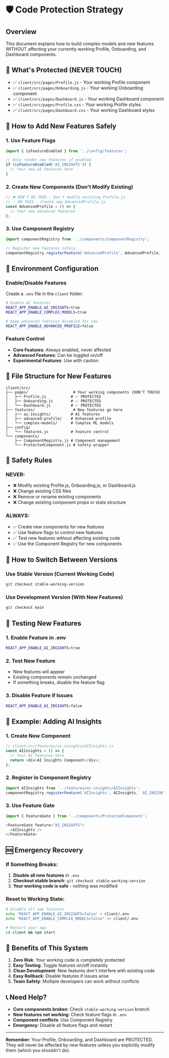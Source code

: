 # 🛡️ Code Protection Strategy

## Overview
This document explains how to build complex models and new features WITHOUT affecting your currently working Profile, Onboarding, and Dashboard components.

## 🎯 What's Protected (NEVER TOUCH)
- ✅ `client/src/pages/Profile.js` - Your working Profile component
- ✅ `client/src/pages/Onboarding.js` - Your working Onboarding component  
- ✅ `client/src/pages/Dashboard.js` - Your working Dashboard component
- ✅ `client/src/pages/Profile.css` - Your working Profile styles
- ✅ `client/src/pages/Dashboard.css` - Your working Dashboard styles

## 🚀 How to Add New Features Safely

### 1. Use Feature Flags
```javascript
import { isFeatureEnabled } from '../config/features';

// Only render new features if enabled
if (isFeatureEnabled('AI_INSIGHTS')) {
  // Your new AI features here
}
```

### 2. Create New Components (Don't Modify Existing)
```javascript
// ❌ DON'T DO THIS - Don't modify existing Profile.js
// ✅ DO THIS - Create new AdvancedProfile.js
const AdvancedProfile = () => {
  // Your new advanced features
};
```

### 3. Use Component Registry
```javascript
import componentRegistry from '../components/ComponentRegistry';

// Register new features safely
componentRegistry.registerFeature('AdvancedProfile', AdvancedProfile, 'ADVANCED_PROFILE');
```

## 🔧 Environment Configuration

### Enable/Disable Features
Create a `.env` file in the `client` folder:
```bash
# Enable AI features
REACT_APP_ENABLE_AI_INSIGHTS=true
REACT_APP_ENABLE_COMPLEX_MODELS=true

# Keep advanced features disabled for now
REACT_APP_ENABLE_ADVANCED_PROFILE=false
```

### Feature Control
- **Core Features**: Always enabled, never affected
- **Advanced Features**: Can be toggled on/off
- **Experimental Features**: Use with caution

## 📁 File Structure for New Features

```
client/src/
├── pages/                    # Your working components (DON'T TOUCH)
│   ├── Profile.js           # ✅ PROTECTED
│   ├── Onboarding.js        # ✅ PROTECTED
│   └── Dashboard.js         # ✅ PROTECTED
├── features/                 # New features go here
│   ├── ai-insights/         # AI features
│   ├── advanced-profile/    # Enhanced profile
│   └── complex-models/      # Complex ML models
├── config/
│   └── features.js          # Feature control
└── components/
    ├── ComponentRegistry.js # Component management
    └── ProtectedComponent.js # Safety wrapper
```

## 🚨 Safety Rules

### NEVER:
- ❌ Modify existing Profile.js, Onboarding.js, or Dashboard.js
- ❌ Change existing CSS files
- ❌ Remove or rename existing components
- ❌ Change existing component props or state structure

### ALWAYS:
- ✅ Create new components for new features
- ✅ Use feature flags to control new features
- ✅ Test new features without affecting existing code
- ✅ Use the Component Registry for new components

## 🔄 How to Switch Between Versions

### Use Stable Version (Current Working Code)
```bash
git checkout stable-working-version
```

### Use Development Version (With New Features)
```bash
git checkout main
```

## 🧪 Testing New Features

### 1. Enable Feature in .env
```bash
REACT_APP_ENABLE_AI_INSIGHTS=true
```

### 2. Test New Feature
- New features will appear
- Existing components remain unchanged
- If something breaks, disable the feature flag

### 3. Disable Feature if Issues
```bash
REACT_APP_ENABLE_AI_INSIGHTS=false
```

## 📝 Example: Adding AI Insights

### 1. Create New Component
```javascript
// client/src/features/ai-insights/AIInsights.js
const AIInsights = () => {
  // Your AI features here
  return <div>AI Insights Component</div>;
};
```

### 2. Register in Component Registry
```javascript
import AIInsights from '../features/ai-insights/AIInsights';
componentRegistry.registerFeature('AIInsights', AIInsights, 'AI_INSIGHTS');
```

### 3. Use Feature Gate
```javascript
import { FeatureGate } from '../components/ProtectedComponent';

<FeatureGate feature="AI_INSIGHTS">
  <AIInsights />
</FeatureGate>
```

## 🆘 Emergency Recovery

### If Something Breaks:
1. **Disable all new features** in `.env`
2. **Checkout stable branch**: `git checkout stable-working-version`
3. **Your working code is safe** - nothing was modified

### Reset to Working State:
```bash
# Disable all new features
echo "REACT_APP_ENABLE_AI_INSIGHTS=false" > client/.env
echo "REACT_APP_ENABLE_COMPLEX_MODELS=false" >> client/.env

# Restart your app
cd client && npm start
```

## 🎉 Benefits of This System

1. **Zero Risk**: Your working code is completely protected
2. **Easy Testing**: Toggle features on/off instantly
3. **Clean Development**: New features don't interfere with existing code
4. **Easy Rollback**: Disable features if issues arise
5. **Team Safety**: Multiple developers can work without conflicts

## 📞 Need Help?

- **Core components broken**: Check `stable-working-version` branch
- **New features not working**: Check feature flags in `.env`
- **Component conflicts**: Use Component Registry
- **Emergency**: Disable all feature flags and restart

---

**Remember**: Your Profile, Onboarding, and Dashboard are PROTECTED. They will never be affected by new features unless you explicitly modify them (which you shouldn't do).
